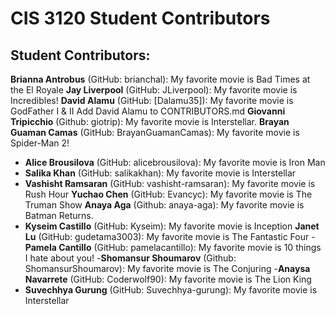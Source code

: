 # CIS 3120 Student Contributors

## Student Contributors:
<!-- Students: Add your entries below this line! -->
**Brianna Antrobus** (GitHub: brianchal): My favorite movie is Bad Times at the El Royale
**Jay Liverpool** (GitHub: JLiverpool): My favorite movie is Incredibles!
**David Alamu** (GitHub: [Dalamu35]): My favorite movie is GodFather I & II
Add David Alamu to CONTRIBUTORS.md
**Giovanni Tripicchio** (Github: giotrip): My favorite movie is Interstellar. 
**Brayan Guaman Camas** (GitHub: BrayanGuamanCamas): My favorite movie is Spider-Man 2!
- **Alice Brousilova** (GitHub: alicebrousilova): My favorite movie is Iron Man
- **Salika Khan** (GitHub: salikakhan): My favorite movie is Interstellar
- **Vashisht Ramsaran** (GitHub: vashisht-ramsaran): My favorite movie is Rush Hour
  **Yuchao Chen** (GitHub: Evancyc): My favorite movie is The Truman Show
**Anaya Aga** (Github: anaya-aga): My favorite movie is Batman Returns.
- **Kyseim Castillo** (GitHub: Kyseim): My favorite movie is Inception
**Janet Lu** (GitHub: gudetama3003): My favorite movie is The Fantastic Four
-**Pamela Cantillo** (GitHub: pamelacantillo): My favorite movie is 10 things I hate about you!
-**Shomansur Shoumarov** (Github: ShomansurShoumarov): My favorite movie is The Conjuring
-**Anaysa Navarrete** (GitHub: Coderwolf90): My favorite movie is The Lion King
- **Suvechhya Gurung** (GitHub: Suvechhya-gurung): My favorite movie is Interstellar
